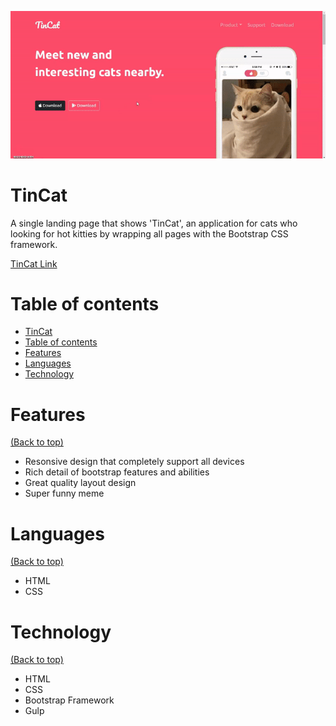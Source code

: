 <!-- Add banner here -->

![Project Preview](images/tincat_preview.gif)

# TinCat

<!-- Describe your project in brief -->

A single landing page that shows 'TinCat', an application for cats who looking for hot kitties by wrapping all pages with the Bootstrap CSS framework.

[TinCat Link](https://thasup.github.io/TinCat/)

# Table of contents

-   [TinCat](#tincat)
-   [Table of contents](#table-of-contents)
-   [Features](#features)
-   [Languages](#languages)
-   [Technology](#technology)

# Features

[(Back to top)](#table-of-contents)

-   Resonsive design that completely support all devices
-   Rich detail of bootstrap features and abilities
-   Great quality layout design
-   Super funny meme

# Languages

[(Back to top)](#table-of-contents)

-   HTML
-   CSS

# Technology

[(Back to top)](#table-of-contents)

-   HTML
-   CSS
-   Bootstrap Framework
-   Gulp
